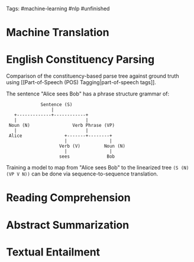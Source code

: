 Tags: #machine-learning #nlp #unfinished 

# Machine Translation
# English Constituency Parsing
Comparison of the constituency-based parse tree against ground truth using [[Part-of-Speech (POS) Tagging|part-of-speech tags]].

The sentence "Alice sees Bob" has a phrase structure grammar of:
```
             Sentence (S)
                 |
   +-------------+------------+
   |                          |
 Noun (N)                Verb Phrase (VP)
   |                          |
 Alice                +-------+--------+
                      |                |
                    Verb (V)         Noun (N)
                      |                |
                    sees              Bob
```
Training a model to map from "Alice sees Bob" to the linearized tree `(S (N) (VP V N))`  can be done via sequence-to-sequence translation.

# Reading Comprehension
# Abstract Summarization
# Textual Entailment
